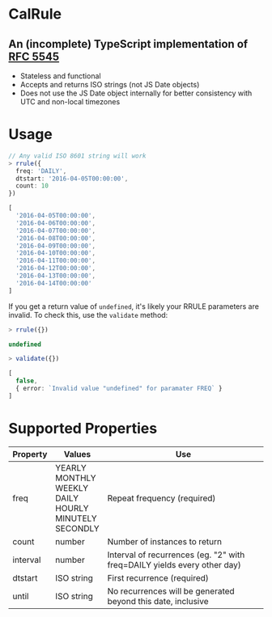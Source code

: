 # CalRule

## An (incomplete) TypeScript implementation of [RFC 5545](https://tools.ietf.org/html/rfc5545)

- Stateless and functional
- Accepts and returns ISO strings (not JS Date objects)
- Does not use the JS Date object internally for better consistency with UTC and non-local timezones

# Usage

```ts
// Any valid ISO 8601 string will work
> rrule({
  freq: 'DAILY',
  dtstart: '2016-04-05T00:00:00',
  count: 10
})

[
  '2016-04-05T00:00:00',
  '2016-04-06T00:00:00',
  '2016-04-07T00:00:00',
  '2016-04-08T00:00:00',
  '2016-04-09T00:00:00',
  '2016-04-10T00:00:00',
  '2016-04-11T00:00:00',
  '2016-04-12T00:00:00',
  '2016-04-13T00:00:00',
  '2016-04-14T00:00:00'
]
```

If you get a return value of `undefined`, it's likely your RRULE parameters are invalid. To check this, use the `validate` method:

```ts
> rrule({})

undefined

> validate({})

[
  false,
  { error: `Invalid value "undefined" for paramater FREQ` }
]
```

# Supported Properties

| Property | Values                                                                             | Use                                                                      |
| -------- | ---------------------------------------------------------------------------------- | ------------------------------------------------------------------------ |
| freq     | YEARLY<br/>MONTHLY <br/>WEEKLY<br/>DAILY<br/>HOURLY<br/>MINUTELY<br/>SECONDLY<br/> | Repeat frequency (required)                                              |
| count    | number                                                                             | Number of instances to return                                            |
| interval | number                                                                             | Interval of recurrences (eg. "2" with freq=DAILY yields every other day) |
| dtstart  | ISO string                                                                         | First recurrence (required)                                              |
| until    | ISO string                                                                         | No recurrences will be generated beyond this date, inclusive             |
